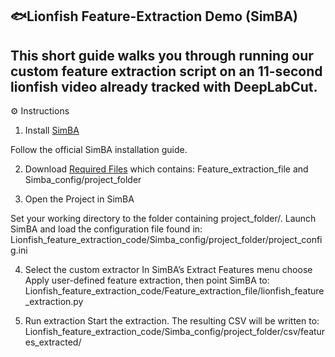 ## 🐟Lionfish Feature-Extraction Demo (SimBA)

This short guide walks you through running our custom feature extraction script on an 11-second lionfish video already tracked with DeepLabCut.
---

⚙️  Instructions

1. Install [SimBA](https://github.com/sgoldenlab/simba/tree/master)

Follow the official SimBA installation guide.

2. Download [Required Files](https://github.com/amirrezakhod/Fish-simba-features/tree/main/Lionfish_feature_extraction_code) which contains: Feature_extraction_file and Simba_config/project_folder


3. Open the Project in SimBA

Set your working directory to the folder containing project_folder/. Launch SimBA and load the configuration file found in:
Lionfish_feature_extraction_code/Simba_config/project_folder/project_config.ini

4. Select the custom extractor
In SimBA’s Extract Features menu choose Apply user-defined feature extraction, then point SimBA to:
Lionfish_feature_extraction_code/Feature_extraction_file/lionfish_feature_extraction.py

5. Run extraction
Start the extraction. The resulting CSV will be written to:
Lionfish_feature_extraction_code/Simba_config/project_folder/csv/features_extracted/
